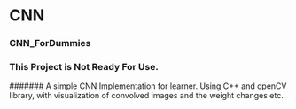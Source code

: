 # CNN

### CNN_ForDummies
### This Project is Not Ready For Use.
  
####### A simple CNN Implementation for learner. Using C++ and openCV library, with visualization of convolved images and the weight changes etc.

